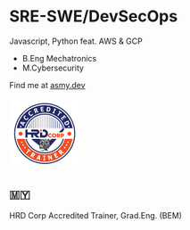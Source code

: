 <!--
**asmyio/asmyio** is a ✨ _special_ ✨ repository because its `README.md` (this file) appears on your GitHub profile.

Here are some ideas to get you started:

- 🔭 I’m currently working on ...
- 🌱 I’m currently learning ...
- 👯 I’m looking to collaborate on ...
- 🤔 I’m looking for help with ...
- 💬 Ask me about ...
- 📫 How to reach me: ...
- 😄 Pronouns: ...
- ⚡ Fun fact: ...
-->

# SRE-SWE/DevSecOps
Javascript, Python feat. AWS & GCP
- B.Eng Mechatronics
- M.Cybersecurity

Find me at [asmy.dev](https://asmy.dev)

<img src="/assets/images/18910.png" alt="HRD Corp Accredited Trainer Logo" title="18910" width=25% height=25%>

## 🇲🇾
HRD Corp Accredited Trainer, Grad.Eng. (BEM)
